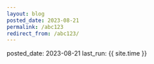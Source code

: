 ```yaml
---
layout: blog
posted_date: 2023-08-21
permalink: /abc123
redirect_from: /abc123/
---
```


posted_date: 2023-08-21
last_run: {{ site.time }} 